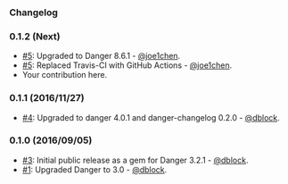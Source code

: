 ### Changelog

### 0.1.2 (Next)

* [#5](https://github.com/mongoid/danger/pull/5): Upgraded to Danger 8.6.1 - [@joe1chen](https://github.com/joe1chen).
* [#5](https://github.com/mongoid/danger/pull/5): Replaced Travis-CI with GitHub Actions - [@joe1chen](https://github.com/joe1chen).
* Your contribution here.

### 0.1.1 (2016/11/27)

* [#4](https://github.com/mongoid/danger/pull/4): Upgraded to danger 4.0.1 and danger-changelog 0.2.0 - [@dblock](https://github.com/dblock).

### 0.1.0 (2016/09/05)

* [#3](https://github.com/mongoid/danger/pull/3): Initial public release as a gem for Danger 3.2.1 - [@dblock](https://github.com/dblock).
* [#1](https://github.com/mongoid/danger/pull/1): Upgraded Danger to 3.0 - [@dblock](https://github.com/dblock).
